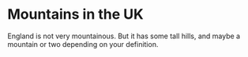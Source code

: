 Mountains in the UK
===================
England is not very mountainous.
But it has some tall hills, and maybe a mountain or two depending on your definition.
